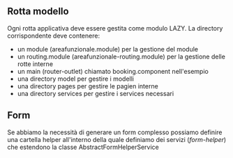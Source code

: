 ## Rotta modello

Ogni rotta applicativa deve essere gestita come modulo LAZY. La directory corrispondente deve contenere:

* un module (areafunzionale.module) per la gestione del module
* un routing.module (areafunzionale-routing.module) per la gestione delle rotte interne
* un main (router-outlet) chiamato booking.component nell'esempio
* una directory model per gestire i modelli
* una directory pages per gestire le pagien interne
* una directory services per gestire i services necessari

## Form

Se abbiamo la necessità di generare un form complesso possiamo definire una cartella helper all'interno della quale
definiamo dei servizi (*form-helper*) che estendono la classe AbstractFormHelperService

